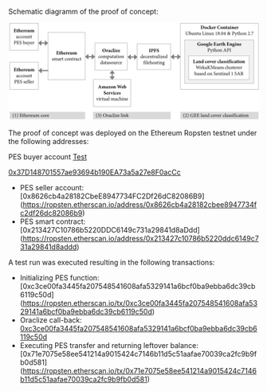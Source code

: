 Schematic diagramm of the proof of concept:

![POC](/images/poc.png)

The proof of concept was deployed on the Ethereum Ropsten testnet under the following addresses:

PES buyer account 
[Test](http://ropsten.etherscan.io/address/0x37D148701557ae93694b190EA73a5a27e8F0acCc)

[ 0x37D148701557ae93694b190EA73a5a27e8F0acCc ](http://ropsten.etherscan.io/address/0x37D148701557ae93694b190EA73a5a27e8F0acCc)
- PES seller account: [0x8626cb4a28182CbeE8947734FC2Df26dC82086B9] (https://ropsten.etherscan.io/address/0x8626cb4a28182cbee8947734fc2df26dc82086b9)
- PES smart contract: [0x213427C10786b5220DDC6149c731a29841d8aDdd] (https://ropsten.etherscan.io/address/0x213427c10786b5220ddc6149c731a29841d8addd)

A test run was executed resulting in the following transactions:

- Initializing PES function: [0xc3ce00fa3445fa207548541608afa5329141a6bcf0ba9ebba6dc39cb6119c50d] (https://ropsten.etherscan.io/tx/0xc3ce00fa3445fa207548541608afa5329141a6bcf0ba9ebba6dc39cb6119c50d)
- Oraclize call-back: [0xc3ce00fa3445fa207548541608afa5329141a6bcf0ba9ebba6dc39cb6119c50d](https://ropsten.etherscan.io/tx/0xc3ce00fa3445fa207548541608afa5329141a6bcf0ba9ebba6dc39cb6119c50d#internal)
- Executing PES transfer and returning leftover balance: [0x71e7075e58ee541214a9015424c7146b11d5c51aafae70039ca2fc9b9fb0d581] (https://ropsten.etherscan.io/tx/0x71e7075e58ee541214a9015424c7146b11d5c51aafae70039ca2fc9b9fb0d581)
